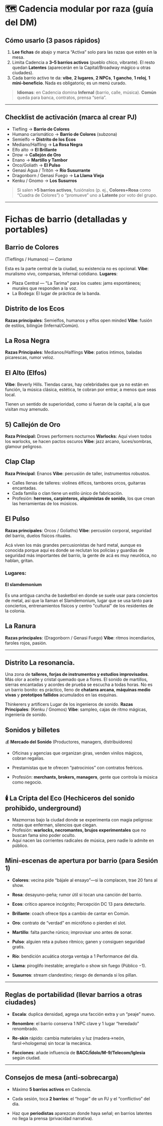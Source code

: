 # 🗺️ Cadencia modular por raza (guía del DM)

## Cómo usarlo (3 pasos rápidos)

1. **Lee fichas** de abajo y marca “Activa” solo para las razas que estén en la mesa.
2. Limita Cadencia a **3–5 barrios activos** (pueblo chico, vibrante). El resto quedan **Latentes** (aparecerán en la Capital/Broadway mágico u otras ciudades).
3. Cada barrio activo te da: **vibe**, **2 lugares**, **2 NPCs**, **1 gancho**, **1 reloj**, **1 mini-beneficio**. Nada es obligatorio; es un menú curado.

> **Idiomas**: en Cadencia domina **Infernal** (barrio, calle, música). **Común** queda para banca, contratos, prensa “seria”.

---

## Checklist de activación (marca al crear PJ)

-  Tiefling → **Barrio de Colores**
-  Humano carismático → **Barrio de Colores** (subzona)
-  Semielfo → **Distrito de los Ecos**
-  Mediano/Halfling → **La Rosa Negra**
-  Elfo alto → **El Brillante**
-  Drow → **Callejón de Oro**
-  Enano → **Martillo y Tambor**
-  Orco/Goliath → **El Pulso**
-  Genasi Agua / Tritón → **Río Susurrante**
-  Dragonborn / Genasi Fuego → **La Llama Vieja**
-  Kenku / Gnomo → **Los Susurros**
    

> Si salen **>5 barrios activos**, fusiónalos (p. ej., **Colores+Rosa** como “Cuadra de Colores”) o “promueve” uno a **Latente** por voto del grupo.

---

# Fichas de barrio (detalladas y portables)

## Barrio de Colores 

(Tieflings / Humanos) — _Carisma_

Esta es la parte central de la ciudad, su existencia no es opcional.
**Vibe**: muralismo vivo, comparsas, Infernal cotidiano.
**Lugares**:
- Plaza Central — "La Tarima" para los cuates: jams espontáneos; murales que responden a la voz.
- La Bodega: El lugar de práctica de la banda.


## Distrito de los Ecos

**Razas principales**: Semielfos, humanos y elfos open minded
**Vibe**: fusión de estilos, bilingüe (Infernal/Común).  

## La Rosa Negra

**Razas Principales**: Medianos/Halflings
**Vibe**: patios íntimos, baladas picarescas, rumor veloz.  
## El Alto (Elfos)

**Vibe**: Beverly Hills. Tiendas caras, hay celebridades que ya no están en función, la música clásica, estética, te cobran por entrar, a menos que seas local.

Tienen un sentido de superioridad, como si fueran de la capital, a la que visitan muy amenudo.

## 5) **Callejón de Oro**

**Raza Principal:** Drows performers nocturnos
**Warlocks**: Aquí viven todos los warlocks, se hacen pactos oscuros
**Vibe**: jazz arcano, luces/sombras, glamour peligroso.  

## Clap Clap

**Raza Principal**: Enanos
**Vibe**: percusión de taller, instrumentos robustos.  

- Calles llenas de talleres: violines élficos, tambores orcos, guitarras encantadas.
- Cada familia o clan tiene un estilo único de fabricación.
- Profesión: **herreros, carpinteros, alquimistas de sonido**, los que crean las herramientas de los músicos.
## El Pulso
**Razas principales**: Orcos / Goliaths)
**Vibe**: percusión corporal, seguridad del barrio, duelos físicos rituales.  

Acá viven los más grandes percusionistas de hard metal, aunque es conocida porque aquí es donde se reclutan los policías y guardias de seguridad más importantes del barrio, la gente de acá es muy neurótica, no hablan, gritan.
### **Lugares**:
#### **El slamdemonium**
Es una antigua cancha de basketbol en donde se suele usar para conciertos de metal, así que la llaman el Slamdemonium, lugar que se usa tanto para conciertos, entrenamientos físicos y centro "cultural" de los residentes de la colonia.

## La Ranura

**Razas principales**: (Dragonborn / Genasi Fuego)
**Vibe**: ritmos incendiarios, faroles rojos, pasión.  

---

## Distrito La resonancia.

Una zona de **talleres, forjas de instrumentos y estudios improvisados**. Más olor a aceite y cristal quemado que a flores. El sonido de martillos, sierras encantadas y acordes de prueba se escucha a todas horas. No es un barrio bonito: es práctico, lleno de **chatarra arcana**, **máquinas medio vivas** y **prototipos fallidos** acumulados en las esquinas.


Thinkerers y artificers
Lugar de los ingenieros de sonido.
**Razas Principales**: (Kenku / Gnomos)
**Vibe**: sampleo, cajas de ritmo mágicas, ingeniería de sonido.  




## Sonidos y billetes

💰 **Mercado del Sonido** (Productores, managers, distribuidores)

- Oficinas y agencias que organizan giras, venden vinilos mágicos, cobran regalías.
    
- Prestamistas que te ofrecen “patrocinios” con contratos feéricos.
    
- Profesión: **merchants, brokers, managers**, gente que controla la música como negocio.



## 🕯️ **La Cripta del Eco** (Hechiceros del sonido prohibido, underground)

- Mazmorras bajo la ciudad donde se experimenta con magia peligrosa: notas que enferman, silencios que ciegan.
- Profesión: **warlocks, necromantes, brujos experimentales** que no buscan fama sino poder oculto.
- Aquí nacen las corrientes radicales de música, pero nadie lo admite en público.




## Mini-escenas de apertura por barrio (para Sesión 1)

- **Colores**: vecina pide “bájale al ensayo”—si la complacen, trae 20 fans al show.
    
- **Rosa**: desayuno-peña; rumor útil si tocan una canción del barrio.
    
- **Ecos**: crítico aparece incógnito; Percepción DC 13 para detectarlo.
    
- **Brillante**: coach ofrece tips a cambio de cantar en Común.
    
- **Oro**: contrato de “verdad” en micrófono o pierden el slot.
    
- **Martillo**: falta parche rúnico; improvisar uno antes de sonar.
    
- **Pulso**: alguien reta a pulseo rítmico; ganen y consiguen seguridad gratis.
    
- **Río**: bendición acuática otorga ventaja a 1 Performance del día.
    
- **Llama**: piroglifo inestable; arreglarlo o show sin fuego (Público −1).
    
- **Susurros**: stream clandestino; riesgo de demanda si los pillan.
    

---

## Reglas de portabilidad (llevar barrios a otras ciudades)

- **Escala**: duplica densidad, agrega una facción extra y un “peaje” nuevo.
    
- **Renombre**: el barrio conserva 1 NPC clave y 1 lugar “heredado” renombrado.
    
- **Re-skin** rápido: cambia materiales y luz (madera→neón, farol→hologema) sin tocar la mecánica.
    
- **Facciones**: añade influencia de **BACC/Ídolo/M-9/Telecom/Iglesia** según ciudad.
    

---

## Consejos de mesa (anti-sobrecarga)

- Máximo **5 barrios activos** en Cadencia.
    
- Cada sesión, toca **2 barrios**: el “hogar” de un PJ y el “conflictivo” del día.
    
- Haz que **periodistas** aparezcan donde haya señal; en barrios latentes no llega la prensa (privacidad narrativa).


